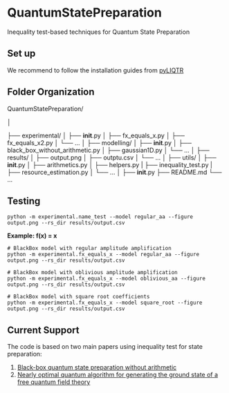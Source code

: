 # QuantumStatePreparation
Inequality test-based techniques for Quantum State Preparation

## Set up

We recommend to follow the installation guides from [pyLIQTR](https://github.com/isi-usc-edu/pyLIQTR/tree/v0.3.0)

## Folder Organization

QuantumStatePreparation/

│

├── experimental/
│   ├── __init__.py
│   ├── fx_equals_x.py
│   ├── fx_equals_x2.py
│   └── ...
│
├── modelling/
│   ├── __init__.py
│   ├── black_box_without_arithmetic.py
│   ├── gaussian1D.py
│   └── ...
│
├── results/
│   ├── output.png
│   ├── outptu.csv
│   └── ...
│
├── utils/
│   ├── __init__.py
│   ├── arithmetics.py
│   ├── helpers.py
|   ├── inequality_test.py
|   ├── resource_estimation.py
│   └── ...
│
├── __init__.py
├── README.md
└── ...

## Testing

```
python -m experimental.name_test --model regular_aa --figure output.png --rs_dir results/output.csv
```


**Example: f(x) = x**

```
# BlackBox model with regular amplitude amplification
python -m experimental.fx_equals_x --model regular_aa --figure output.png --rs_dir results/output.csv

# BlackBox model with oblivious amplitude amplification
python -m experimental.fx_equals_x --model oblivious_aa --figure output.png --rs_dir results/output.csv

# BlackBox model with square root coefficients
python -m experimental.fx_equals_x --model square_root --figure output.png --rs_dir results/output.csv
```

## Current Support
The code is based on two main papers using inequality test for state preparation:
1. [Black-box quantum state preparation without arithmetic](https://arxiv.org/abs/1807.03206)
2. [Nearly optimal quantum algorithm for generating the ground state of a free quantum field theory](https://arxiv.org/abs/2110.05708)
